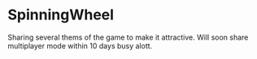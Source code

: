 # SpinningWheel
Sharing several thems of the game to make it attractive. Will soon share multiplayer mode within 10 days busy alott.
